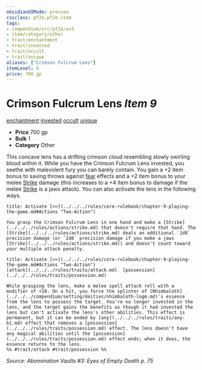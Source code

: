 ```yaml
---
obsidianUIMode: preview
cssclass: pf2e,pf2e-item
tags:
- compendium/src/pf2e/av3
- item/category/other
- trait/enchantment
- trait/invested
- trait/occult
- trait/unique
aliases: ["Crimson Fulcrum Lens"]
itemLevel: 9
price: 700 gp
---
```

# Crimson Fulcrum Lens *Item 9*  
[enchantment](../../../rules/traits/enchantment.md)  [invested](../../../rules/traits/invested.md)  [occult](../../../rules/traits/occult.md)  [unique](../../../rules/traits/unique.md)  

- **Price** 700 gp
- **Bulk** 1
- **Category** Other

This concave lens has a drifting crimson cloud resembling slowly swirling blood within it. While you have the Crimson Fulcrum Lens invested, you seethe with malevolent fury you can barely contain. You gain a +2 item bonus to saving throws against [fear](../../../rules/traits/fear.md) effects and a +2 item bonus to your melee [Strike](../../../rules/actions/strike.md) damage (this increases to a +4 item bonus to damage if the melee [Strike](../../../rules/actions/strike.md) is a jaws attack). You can also activate the lens in the following ways.

```ad-embed-ability
title: Activate [>>](../../../rules/core-rulebook/chapter-9-playing-the-game.md#Actions "Two-Action")

You grasp the Crimson Fulcrum Lens in one hand and make a [Strike](../../../rules/actions/strike.md) that doesn't require that hand. The [Strike](../../../rules/actions/strike.md) deals an additional `1d8` precision damage (or `2d8` precision damage if you make a jaws [Strike](../../../rules/actions/strike.md)) and doesn't count toward your multiple attack penalty.
```

```ad-embed-ability
title: Activate [>>](../../../rules/core-rulebook/chapter-9-playing-the-game.md#Actions "Two-Action")
[attack](../../../rules/traits/attack.md)  [possession](../../../rules/traits/possession.md)  

While grasping the lens, make a melee spell attack roll with a modifier of +18. On a hit, you force the splinter of [Nhimbaloth](../../../compendium/setting/deities/nhimbaloth-logm.md)'s essence from the lens to possess the target. You're no longer invested in the lens, and the target gains the benefits as though it had invested the lens but can't activate the lens's other abilities. This effect is permanent, but it can be ended by [any](../../../rules/traits/any-b1.md) effect that removes a [possession](../../../rules/traits/possession.md) effect. The lens doesn't have any magical abilities until the [possession](../../../rules/traits/possession.md) effect ends; when it does, the essence returns to the lens.  
%% #trait/attack #trait/possession %%
```

*Source: Abomination Vaults #3: Eyes of Empty Death p. 75*
